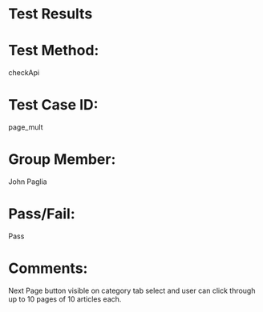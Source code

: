 # Test Results

# Test Method:
checkApi

# Test Case ID:
page_mult

# Group Member:
John Paglia

# Pass/Fail:
Pass

# Comments:
Next Page button visible on category tab select and user can click through up to 10 pages of 10 articles each. 